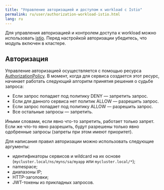 ```yaml
---
title: "Управление авторизацией и доступом к workload c Istio"
permalink: ru/user/authorization-workload-istio.html
lang: ru
---
```


Для управления авторизацией и контролем доступа к workload можно использовать [istio](#).
Перед настройкой авторизации убедитесь, что модуль включен в кластере.

<!-- перенесено из https://deckhouse.ru/products/kubernetes-platform/documentation/latest/modules/istio/#%D0%B0%D0%B2%D1%82%D0%BE%D1%80%D0%B8%D0%B7%D0%B0%D1%86%D0%B8%D1%8F -->

## Авторизация

Управление авторизацией осуществляется с помощью ресурса [AuthorizationPolicy](#). В момент, когда для сервиса создается этот ресурс, начинает работать следующий алгоритм принятия решения о судьбе запроса:

* Если запрос попадает под политику DENY — запретить запрос.
* Если для данного сервиса нет политик ALLOW — разрешить запрос.
* Если запрос попадает под политику ALLOW — разрешить запрос.
* Все остальные запросы — запретить.

Иными словами, если явно что-то запретить, работает только запрет. Если же что-то явно разрешить, будут разрешены только явно одобренные запросы (запреты при этом имеют приоритет).

Для написания правил авторизации можно использовать следующие аргументы:

* идентификаторы сервисов и wildcard на их основе (`mycluster.local/ns/myns/sa/myapp` или `mycluster.local/*`);
* namespace;
* диапазоны IP;
* HTTP-заголовки;
* JWT-токены из прикладных запросов.
